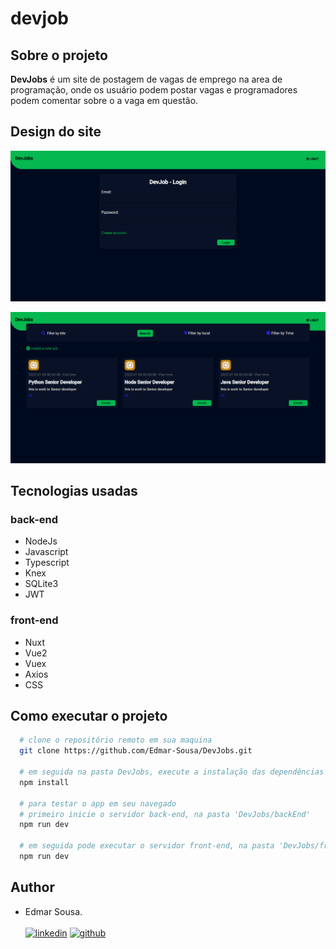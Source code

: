 # devjob

## Sobre o projeto
<b>DevJobs</b> é um site de postagem de vagas de emprego na area de programação, onde os usuário podem postar vagas e 
programadores podem comentar sobre o a vaga em questão.

## Design do site
![pagina de login](https://github.com/Edmar-Sousa/DevJobs/blob/master/frontEnd/imgReadme/login.png)

![pagina principal](https://github.com/Edmar-Sousa/DevJobs/blob/master/frontEnd/imgReadme/index.png)

## Tecnologias usadas
### back-end
- NodeJs
- Javascript
- Typescript
- Knex
- SQLite3
- JWT

### front-end
- Nuxt
- Vue2
- Vuex
- Axios
- CSS

## Como executar o projeto

```bash
  # clone o repositório remoto em sua maquina
  git clone https://github.com/Edmar-Sousa/DevJobs.git
  
  # em seguida na pasta DevJobs, execute a instalação das dependências
  npm install
  
  # para testar o app em seu navegado
  # primeiro inicie o servidor back-end, na pasta 'DevJobs/backEnd'
  npm run dev
  
  # em seguida pode executar o servidor front-end, na pasta 'DevJobs/frontEnd' execute
  npm run dev
```

## Author
- Edmar Sousa. <br><br>
[![linkedin](https://img.shields.io/badge/LinkedIn-0077B5?style=for-the-badge&logo=linkedin&logoColor=white)](https://www.linkedin.com/in/edmar-sousa-9666b0201/)
[![github](https://img.shields.io/badge/GitHub-100000?style=for-the-badge&logo=github&logoColor=white)](https://github.com/Edmar-Sousa)
